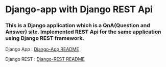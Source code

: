# Django-app with Django REST Api

### This is a Django application which is a QnA(Question and Answer) site. Implemented REST Api for the same application using Django REST framework.

Django App : [Django-App README](https://github.com/anujasupekar/Django-app-and-Django-REST/blob/master/DjangoAppREADME.md)

Django REST : [Django-REST README](https://github.com/anujasupekar/Django-app-and-Django-REST/blob/master/DjangoRESTApiREADME.md)

